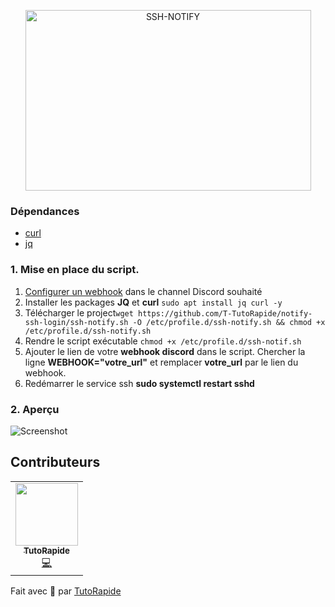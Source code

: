 <p align="center">
<img alt="SSH-NOTIFY" src="https://i.ibb.co/JvngrD9/ssh.png" width="457" height="289" >
</p>

### Dépendances

- [curl](https://curl.se)
- [jq](https://stedolan.github.io/jq/)

### 1. Mise en place du script.

1. [Configurer un webhook](https://support.discord.com/hc/en-us/articles/228383668-Intro-to-Webhooks) dans le channel Discord souhaité
2. Installer les packages **JQ** et **curl** `sudo apt install jq curl -y`
3. Télécharger le project`wget https://github.com/T-TutoRapide/notify-ssh-login/ssh-notify.sh -O /etc/profile.d/ssh-notify.sh && chmod +x /etc/profile.d/ssh-notify.sh`
4. Rendre le script exécutable `chmod +x /etc/profile.d/ssh-notif.sh`
6. Ajouter le lien de votre **webhook discord** dans le script. Chercher la ligne **WEBHOOK="votre_url"** et remplacer **votre_url** par le lien du webhook.
5. Redémarrer le service ssh **sudo systemctl restart sshd**

### 2. Aperçu 

![Screenshot](https://i.ibb.co/KNtrxb2/image.png)


## Contributeurs

<table>
  <tr>
    <td align="center"><a href="https://www.youtube.com/TutoRapide"><img src="https://yt3.ggpht.com/ytc/AAUvwngzJkJHJEWz421NQonqJzaAlthI8DXuQaYJ4_002A=s900-c-k-c0x00ffffff-no-rj" width="100px;" alt=""/><br /><sub><b>TutoRapide</b></sub></a><br /><a href="https://www.youtube.com/TutoRapide" title="Code">💻</a></td>
  </tr>
</table>

Fait avec 💖 par [TutoRapide](https://discord.gg/YM9XTZP)